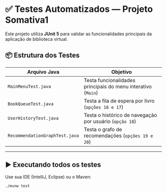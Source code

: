 # ✅ Testes Automatizados — Projeto Somativa1

Este projeto utiliza **JUnit 5** para validar as funcionalidades principais da aplicação de biblioteca virtual.

## 📦 Estrutura dos Testes

| Arquivo Java                   | Objetivo                                                       |
|-------------------------------|----------------------------------------------------------------|
| `MainMenuTest.java`           | Testa funcionalidades principais do menu interativo (`Main`)  |
| `BookQueueTest.java`          | Testa a fila de espera por livro (`opções 16 e 17`)            |
| `UserHistoryTest.java`        | Testa o histórico de navegação por usuário (`opção 18`)        |
| `RecommendationGraphTest.java` | Testa o grafo de recomendações (`opções 19 e 20`)             |

---

## ▶️ Executando todos os testes

Use sua IDE (IntelliJ, Eclipse) ou o Maven:

```bash
./mvnw test
